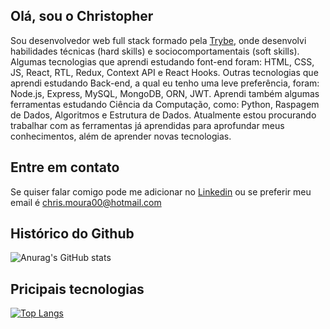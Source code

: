 ## Olá, sou o Christopher
Sou desenvolvedor web full stack formado pela [Trybe](https://www.betrybe.com), onde desenvolvi habilidades técnicas (hard skills) e sociocomportamentais (soft skills). Algumas tecnologias que aprendi estudando font-end foram: HTML, CSS, JS, React, RTL, Redux, Context API e React Hooks. Outras tecnologias que aprendi estudando Back-end, a qual eu tenho uma leve preferência, foram: Node.js, Express, MySQL, MongoDB, ORN, JWT. Aprendi também algumas ferramentas estudando Ciência da Computação, como: Python, Raspagem de Dados, Algoritmos e Estrutura de Dados. Atualmente estou procurando trabalhar com as ferramentas já aprendidas para aprofundar meus conhecimentos, além de aprender novas tecnologias.

## Entre em contato
Se quiser falar comigo pode me adicionar no [Linkedin](https://www.linkedin.com/in/christopher-moura "www.linkedin.com/in/christopher-moura") ou se preferir meu email é chris.moura00@hotmail.com

## Histórico do Github

![Anurag's GitHub stats](https://github-readme-stats.vercel.app/api?username=chrismoura2000&show_icons=true&theme=radical)


## Pricipais tecnologias 
[![Top Langs](https://github-readme-stats.vercel.app/api/top-langs/?username=chrismoura2000&layout=compact&theme=radical)](https://github.com/anuraghazra/github-readme-stats)
